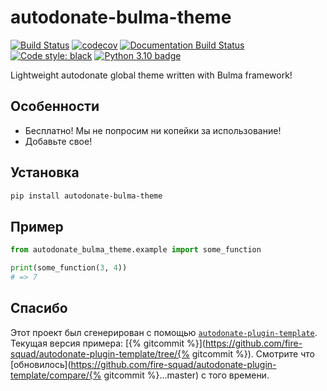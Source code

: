 # autodonate-bulma-theme

[![Build Status](https://github.com/fire-squad/autodonate-bulma-theme/actions/workflows/test.yml/badge.svg?branch=master)](https://github.com/fire-squad/autodonate-bulma-theme/actions?query=workflow%3Atest)
[![codecov](https://codecov.io/gh/fire-squad/autodonate-bulma-theme/branch/master/graph/badge.svg)](https://codecov.io/gh/fire-squad/autodonate-bulma-theme)
[![Documentation Build Status](https://readthedocs.org/projects/autodonate-bulma-theme/badge/?version=latest)](https://autodonate-bulma-theme.readthedocs.io/)
[![Code style: black](https://img.shields.io/badge/code%20style-black-000000.svg)](https://github.com/psf/black)
[![Python 3.10 badge](https://img.shields.io/badge/python-3.10-blue)](https://www.python.org/downloads/)

Lightweight autodonate global theme written with Bulma framework!

## Особенности

- Бесплатно! Мы не попросим ни копейки за использование!
- Добавьте свое!


## Установка

```bash
pip install autodonate-bulma-theme
```

## Пример

```py
from autodonate_bulma_theme.example import some_function

print(some_function(3, 4))
# => 7
```

## Спасибо

Этот проект был сгенерирован с помощью [`autodonate-plugin-template`](https://github.com/fire-squad/autodonate-plugin-template).
Текущая версия примера: [{% gitcommit %}](https://github.com/fire-squad/autodonate-plugin-template/tree/{% gitcommit %}).
Смотрите что [обновилось](https://github.com/fire-squad/autodonate-plugin-template/compare/{% gitcommit %}...master) с того времени.
